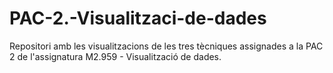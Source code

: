 # PAC-2.-Visualitzaci-de-dades
Repositori amb les visualitzacions de les tres tècniques assignades a la PAC 2 de l'assignatura M2.959 - Visualització de dades.
